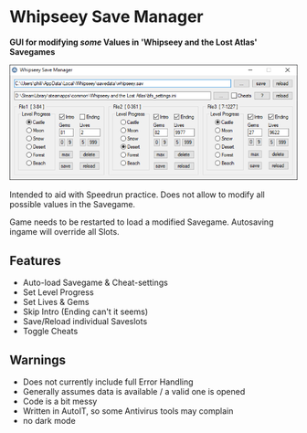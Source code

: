 # Whipseey Save Manager

**GUI for modifying *some* Values in 'Whipseey and the Lost Atlas' Savegames**

![Picture](WhipseeySaveManager.png)

Intended to aid with Speedrun practice. Does not allow to modify all possible values in the Savegame.

Game needs to be restarted to load a modified Savegame. Autosaving ingame will override all Slots.

## Features

- Auto-load Savegame & Cheat-settings
- Set Level Progress
- Set Lives & Gems
- Skip Intro (Ending can't it seems)
- Save/Reload individual Saveslots
- Toggle Cheats

## Warnings

- Does not currently include full Error Handling
- Generally assumes data is available / a valid one is opened
- Code is a bit messy
- Written in AutoIT, so some Antivirus tools may complain
- no dark mode